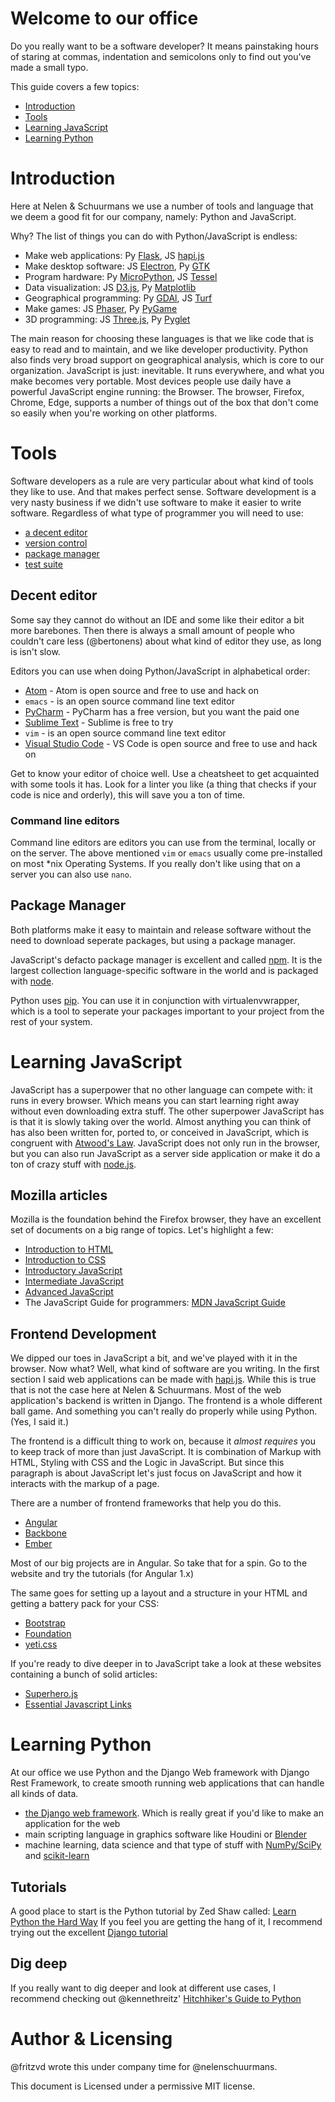 # Welcome to our office
Do you really want to be a software developer? It means painstaking hours of staring at commas, indentation and semicolons only to find out you've made a small typo. 

This guide covers a few topics:
* [Introduction](#introduction)
* [Tools](#tools)
* [Learning JavaScript](#learning-javascript)
* [Learning Python](#python)


# Introduction
Here at Nelen & Schuurmans we use a number of tools and language that we deem a good fit for our company, namely: Python and JavaScript.

Why? The list of things you can do with Python/JavaScript is endless:

* Make web applications: Py [Flask](https://flask.pocoo.org), JS [hapi.js](hapijs.com)
* Make desktop software: JS [Electron](http://electron.atom.io/), Py [GTK](http://python-gtk-3-tutorial.readthedocs.org/en/latest/)
* Program hardware: Py [MicroPython](https://micropython.org/), JS [Tessel](https://tessel.io)
* Data visualization: JS [D3.js](https://d3js.org/), Py [Matplotlib](http://matplotlib.org/)
* Geographical programming: Py [GDAl](https://pypi.python.org/pypi/GDAL/), JS [Turf](https://turfjs.orgi)
* Make games: JS [Phaser](http://phaser.io/), Py [PyGame](http://pygame.org/hifi.html)
* 3D programming: JS [Three.js](http://threejs.org/), Py [Pyglet](https://bitbucket.org/pyglet/pyglet/wiki/Home) 

The main reason for choosing these languages is that we like code that is easy to read and to maintain, and we like developer productivity. Python also finds very broad support on geographical analysis, which is core to our organization.
JavaScript is just: inevitable. It runs everywhere, and what you make becomes very portable. Most devices people use daily have a powerful JavaScript engine running: the Browser. The browser, Firefox, Chrome, Edge, supports a number of things out of the box that don't come so easily when you're working on other platforms.

# Tools
Software developers as a rule are very particular about what kind of tools they like to use. And that makes perfect sense. Software development is a very nasty business if we didn't use software to make it easier to write software. Regardless of what type of programmer you will need to use:

* [a decent editor](#decent-editor)
* [version control](#version-control)
* [package manager](#package-manager)
* [test suite](#test-suite)

## Decent editor
Some say they cannot do without an IDE and some like their editor a bit more barebones. Then there is always a small amount of people who couldn't care less (@bertonens) about what kind of editor they use, as long is isn't slow.

Editors you can use when doing Python/JavaScript in alphabetical order:
* [Atom](https://atom.io/) - Atom is open source and free to use and hack on
* `emacs` - is an open source command line text editor 
* [PyCharm](https://www.jetbrains.com/pycharm/) - PyCharm has a free version, but you want the paid one
* [Sublime Text](https://www.sublimetext.com/) - Sublime is free to try
* `vim` - is an open source command line text editor 
* [Visual Studio Code](https://code.visualstudio.com/) - VS Code is open source and free to use and hack on

Get to know your editor of choice well. Use a cheatsheet to get acquainted with some tools it has. Look for a linter you like (a thing that checks if your code is nice and orderly), this will save you a ton of time.

### Command line editors
Command line editors are editors you can use from the terminal, locally or on the server. The above mentioned `vim` or `emacs` usually come pre-installed on most \*nix Operating Systems. If you really don't like using that on a server you can also use `nano`.

## Package Manager
Both platforms make it easy to maintain and release software without the need to download seperate packages, but using a package manager.

JavaScript's defacto package manager is excellent and called [npm](https://npmjs.com). It is the largest collection language-specific software in the world and is packaged with [node](https://nodejs.org).

Python uses [pip](https://pip.pypa.io/en/stable/installing/). You can use it in conjunction with virtualenvwrapper, which is a tool to seperate your packages important to your project from the rest of your system.

# Learning JavaScript
JavaScript has a superpower that no other language can compete with: it runs in every browser. Which means you can start learning right away without even downloading extra stuff.
The other superpower JavaScript has is that it is slowly taking over the world. Almost anything you can think of has also been written for, ported to, or conceived in JavaScript, which is congruent with [Atwood's Law](http://blog.codinghorror.com/the-principle-of-least-power/). JavaScript does not only run in the browser, but you can also run JavaScript as a server side application or make it do a ton of crazy stuff with [node.js](https://nodejs.org/en/).

## Mozilla articles
Mozilla is the foundation behind the Firefox browser, they have an excellent set of documents on a big range of topics. Let's highlight a few:
* [Introduction to HTML](https://developer.mozilla.org/en-US/Learn/HTML/Introduction_to_HTML)
* [Introduction to CSS](https://developer.mozilla.org/en-US/Learn/CSS/Introduction_to_CSS)
* [Introductory JavaScript](https://developer.mozilla.org/en-US/Learn/Getting_started_with_the_web/JavaScript_basics)
* [Intermediate JavaScript](https://developer.mozilla.org/en-US/docs/Web/JavaScript/A_re-introduction_to_JavaScript)
* [Advanced JavaScript](https://developer.mozilla.org/en-US/docs/Web/JavaScript/Inheritance_and_the_prototype_chain)
* The JavaScript Guide for programmers: [MDN JavaScript Guide](https://developer.mozilla.org/en-US/docs/Web/JavaScript/Guide/)

## Frontend Development
We dipped our toes in JavaScript a bit, and we've played with it in the browser. Now what? Well, what kind of software are you writing. In the first section I said web applications can be made with [hapi.js](https://hapijs.com). While this is true that is not the case here at Nelen & Schuurmans. Most of the web application's backend is written in Django. The frontend is a whole different ball game. And something you can't really do properly while using Python. (Yes, I said it.)

The frontend is a difficult thing to work on, because it *almost requires* you to keep track of more than just JavaScript. It is combination of Markup with HTML, Styling with CSS and the Logic in JavaScript. But since this paragraph is about JavaScript let's just focus on JavaScript and how it interacts with the markup of a page.

There are a number of frontend frameworks that help you do this. 
* [Angular](https://angularjs.org)
* [Backbone](https://backbonejs.org)
* [Ember](http://emberjs.com/)

Most of our big projects are in Angular. So take that for a spin. Go to the website and try the tutorials (for Angular 1.x)

The same goes for setting up a layout and a structure in your HTML and getting a battery pack for your CSS:
* [Bootstrap](http://getbootstrap.com/)
* [Foundation](http://foundation.zurb.com/)
* [yeti.css](http://yeticss.com/)

If you're ready to dive deeper in to JavaScript take a look at these websites containing a bunch of solid articles:
* [Superhero.js](http://superherojs.com/)
* [Essential Javascript Links](https://github.com/ericelliott/essential-javascript-links)

# Learning Python
At our office we use Python and the Django Web framework with Django Rest Framework, to create smooth running web applications that can handle all kinds of data. 

* [the Django web framework](http://djangoproject.com). Which is really great if you'd like to make an application for the web
* main scripting language in graphics software like Houdini or [Blender](http://blender.org)
* machine learning, data science and that type of stuff with [NumPy/SciPy](NumPy/SciPy) and [scikit-learn](http://scikit-learn.org/)

## Tutorials
A good place to start is the Python tutorial by Zed Shaw called: [Learn Python the Hard Way](http://learnpythonthehardway.org/)
If you feel you are getting the hang of it, I recommend trying out the excellent [Django tutorial](https://docs.djangoproject.com/en/1.9/intro/)

## Dig deep
If you really want to dig deeper and look at different use cases, I recommend checking out @kennethreitz' [Hitchhiker's Guide to Python](http://docs.python-guide.org/en/latest/)


# Author & Licensing
@fritzvd wrote this under company time for @nelenschuurmans.

This document is Licensed under a permissive MIT license.
